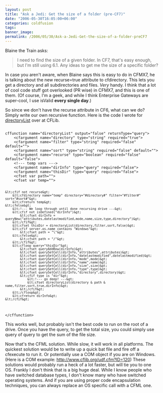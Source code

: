 ```yaml
---
layout: post
title: "Ask a Jedi: Get the size of a folder (pre-CF7)"
date: "2006-05-30T16:05:00+06:00"
categories: coldfusion 
tags: 
banner_image: 
permalink: /2006/05/30/Ask-a-Jedi-Get-the-size-of-a-folder-preCF7
---
```


Blaine the Train asks:

<blockquote>
I need to find the size of a given folder.  In CF7, that's easy enough, but I'm still using 6.1.  Any ideas to get me the size of a specific folder?
</blockquote>

In case you aren't aware, when Blaine says this is easy to do in CFMX7, he is talking about the new recurse=true attribute to cfdirectory. This lets you get a directory and all subdirectories and files. <i>Very</i> handy. I think that a lot of cool code stuff got overlooked (PR wise) in CFMX7, and this is one of them. (Of course, I'm a geek, and while I think Enterprise Gateways are super-cool, I use isValid <b>every single day</b>.)
<!--more-->
So since we don't have the recurse attribute in CF6, what can we do? Simply write our own recursive function. Here is the code I wrote for <a href="http://www.cflib.org/udf.cfm/directorylist">directoryList</a> over at CFLib.

<code>
cffunction name="directoryList" output="false" returnType="query"&gt;
	&lt;cfargument name="directory" type="string" required="true"&gt;
	&lt;cfargument name="filter" type="string" required="false" default=""&gt;
	&lt;cfargument name="sort" type="string" required="false" default=""&gt;
	&lt;cfargument name="recurse" type="boolean" required="false" default="false"&gt;
	&lt;!--- temp vars ---&gt;
	&lt;cfargument name="dirInfo" type="query" required="false"&gt;
	&lt;cfargument name="thisDir" type="query" required="false"&gt;
	&lt;cfset var path=""&gt;
    &lt;cfset var temp=""&gt;
	
	&lt;cfif not recurse&gt;
		&lt;cfdirectory name="temp" directory="#directory#" filter="#filter#" sort="#sort#"&gt;
		&lt;cfreturn temp&gt;
	&lt;cfelse&gt;
		&lt;!--- We loop through until done recursing drive ---&gt;
		&lt;cfif not isDefined("dirInfo")&gt;
			&lt;cfset dirInfo = queryNew("attributes,datelastmodified,mode,name,size,type,directory")&gt;
		&lt;/cfif&gt;
		&lt;cfset thisDir = directoryList(directory,filter,sort,false)&gt;
		&lt;cfif server.os.name contains "Windows"&gt;
			&lt;cfset path = "\"&gt;
		&lt;cfelse&gt;
			&lt;cfset path = "/"&gt;
		&lt;/cfif&gt;
		&lt;cfloop query="thisDir"&gt;
			&lt;cfset queryAddRow(dirInfo)&gt;
			&lt;cfset querySetCell(dirInfo,"attributes",attributes)&gt;
			&lt;cfset querySetCell(dirInfo,"datelastmodified",datelastmodified)&gt;
			&lt;cfset querySetCell(dirInfo,"mode",mode)&gt;
			&lt;cfset querySetCell(dirInfo,"name",name)&gt;
			&lt;cfset querySetCell(dirInfo,"size",size)&gt;
			&lt;cfset querySetCell(dirInfo,"type",type)&gt;
			&lt;cfset querySetCell(dirInfo,"directory",directory)&gt;
			&lt;cfif type is "dir"&gt;
				&lt;!--- go deep! ---&gt;
				&lt;cfset directoryList(directory & path & name,filter,sort,true,dirInfo)&gt;
			&lt;/cfif&gt;
		&lt;/cfloop&gt;
		&lt;cfreturn dirInfo&gt;
	&lt;/cfif&gt;
&lt;/cffunction&gt;
</code>

This works well, but probably isn't the best code to run on the root of a drive. Once you have the query, to get the total size, you could simply use query of query to get the sum of the file size.

Now that's the CFML solution. While slow, it will work in all platforms. The quickest solution would be to write up a quick bat file and fire off a cfexecute to run it. Or potentially use a COM object if you are on Windows. (Here is a COM example: <a href="http://www.cflib.org/udf.cfm?ID=120">http://www.cflib.org/udf.cfm?ID=120</a>) These solutions would probably run a heck of a lot faster, but will tie you to one OS. Frankly I don't think that is a big huge deal. While I know people who have switched database types, I don't know many who have switched operating systems. And if you are using proper code encapsulation techniques, you can always replace an OS specific call with a CFML one.